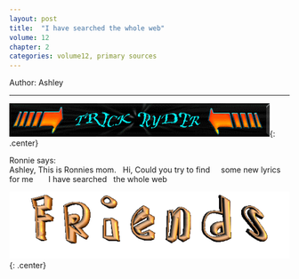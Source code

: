```yaml
---
layout: post
title:  "I have searched the whole web"
volume: 12
chapter: 2
categories: volume12, primary sources
---
```

Author: Ashley

<hr/>

![note](/assets/img/trick-ryder.gif){: .center} 

Ronnie says:  
Ashley, This is Ronnies mom. &nbsp; Hi, Could you try to find &nbsp;&nbsp;&nbsp; some new lyrics for me &nbsp;&nbsp;&nbsp;&nbsp;&nbsp;  I have searched &nbsp; the whole web  

![note](/assets/img/friendsz.gif){: .center} 